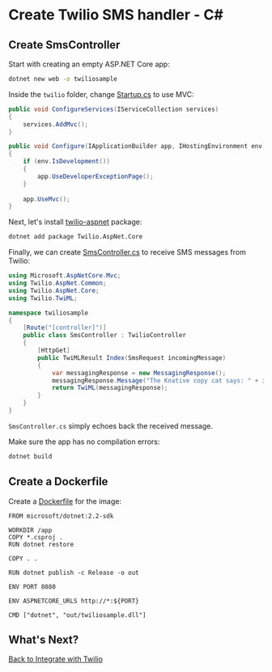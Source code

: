 # Create Twilio SMS handler - C#

## Create SmsController

Start with creating an empty ASP.NET Core app:

```bash
dotnet new web -o twiliosample
```
Inside the `twilio` folder, change [Startup.cs](../serving/twilio/csharp/Startup.cs) to use MVC:

```csharp
public void ConfigureServices(IServiceCollection services)
{
    services.AddMvc();
}

public void Configure(IApplicationBuilder app, IHostingEnvironment env)
{
    if (env.IsDevelopment())
    {
        app.UseDeveloperExceptionPage();
    }
    
    app.UseMvc();
}
```

Next, let's install [twilio-aspnet](https://github.com/twilio/twilio-aspnet) package:

```bash
dotnet add package Twilio.AspNet.Core 
```
Finally, we can create [SmsController.cs](../serving/twilio/csharp/SmsController.cs) to receive SMS messages from Twilio:

```csharp
using Microsoft.AspNetCore.Mvc;
using Twilio.AspNet.Common;
using Twilio.AspNet.Core;
using Twilio.TwiML;

namespace twiliosample
{
    [Route("[controller]")]
    public class SmsController : TwilioController
    {
        [HttpGet]
        public TwiMLResult Index(SmsRequest incomingMessage)
        {
            var messagingResponse = new MessagingResponse();
            messagingResponse.Message("The Knative copy cat says: " + incomingMessage.Body);
            return TwiML(messagingResponse);
        }
    }
}
```
`SmsController.cs` simply echoes back the received message. 

Make sure the app has no compilation errors:

```bash
dotnet build
```

## Create a Dockerfile

Create a [Dockerfile](../serving/twilio/csharp/Dockerfile) for the image:

```
FROM microsoft/dotnet:2.2-sdk

WORKDIR /app
COPY *.csproj .
RUN dotnet restore

COPY . .

RUN dotnet publish -c Release -o out

ENV PORT 8080

ENV ASPNETCORE_URLS http://*:${PORT}

CMD ["dotnet", "out/twiliosample.dll"]
```

## What's Next?
[Back to Integrate with Twilio](06-twiliointegration.md)